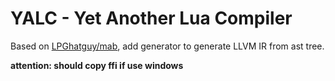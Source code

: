 # YALC - Yet Another Lua Compiler

Based on [LPGhatguy/mab](https://github.com/LPGhatguy/mab), add generator to generate LLVM IR from ast tree. 

**attention: should copy ffi if use windows**